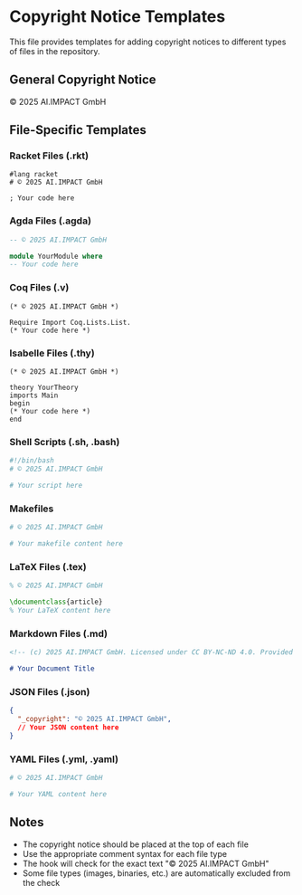 # Copyright Notice Templates

This file provides templates for adding copyright notices to different types of files in the repository.

## General Copyright Notice
© 2025 AI.IMPACT GmbH

## File-Specific Templates

### Racket Files (.rkt)
```racket
#lang racket
# © 2025 AI.IMPACT GmbH

; Your code here
```

### Agda Files (.agda)
```agda
-- © 2025 AI.IMPACT GmbH

module YourModule where
-- Your code here
```

### Coq Files (.v)
```coq
(* © 2025 AI.IMPACT GmbH *)

Require Import Coq.Lists.List.
(* Your code here *)
```

### Isabelle Files (.thy)
```isabelle
(* © 2025 AI.IMPACT GmbH *)

theory YourTheory
imports Main
begin
(* Your code here *)
end
```

### Shell Scripts (.sh, .bash)
```bash
#!/bin/bash
# © 2025 AI.IMPACT GmbH

# Your script here
```

### Makefiles
```makefile
# © 2025 AI.IMPACT GmbH

# Your makefile content here
```

### LaTeX Files (.tex)
```latex
% © 2025 AI.IMPACT GmbH

\documentclass{article}
% Your LaTeX content here
```

### Markdown Files (.md)
```markdown
<!-- (c) 2025 AI.IMPACT GmbH. Licensed under CC BY-NC-ND 4.0. Provided "as is" without warranties. No patent rights granted. Not for safety-critical use. -->

# Your Document Title
```

### JSON Files (.json)
```json
{
  "_copyright": "© 2025 AI.IMPACT GmbH",
  // Your JSON content here
}
```

### YAML Files (.yml, .yaml)
```yaml
# © 2025 AI.IMPACT GmbH

# Your YAML content here
```

## Notes
- The copyright notice should be placed at the top of each file
- Use the appropriate comment syntax for each file type
- The hook will check for the exact text "© 2025 AI.IMPACT GmbH"
- Some file types (images, binaries, etc.) are automatically excluded from the check
